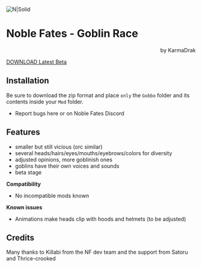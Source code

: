 ![N|Solid](https://cdn.discordapp.com/attachments/898235346280665089/948898547904946266/Artboard_1.jpg)
# Noble Fates - Goblin Race
<div align="right">by KarmaDrak</div>

[DOWNLOAD Latest Beta](https://github.com/KarmaDrak/Gobbo/archive/refs/tags/v.12beta.zip)

## Installation
Be sure to download the zip format and place `only` the `Gobbo` folder and its contents inside your `Mod` folder.

- Report bugs here or on Noble Fates Discord

## Features

- smaller but still vicious (orc similar)
- several heads/hairs/eyes/mouths/eyebrows/colors for diversity
- adjusted opinions, more goblinish ones
- goblins have their own voices and sounds
- beta stage

**Compatibility**
- No incompatible mods known

**Known issues**
- Animations make heads clip with hoods and helmets (to be adjusted)

## Credits
Many thanks to Killabi from the NF dev team and the support from Satoru and Thrice-crooked

